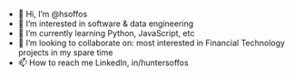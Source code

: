 - 👋 Hi, I’m @hsoffos
- 👀 I’m interested in software & data engineering
- 🌱 I’m currently learning Python, JavaScript, etc
- 💞️ I’m looking to collaborate on: most interested in Financial Technology projects in my spare time
- 📫 How to reach me LinkedIn, in/huntersoffos

